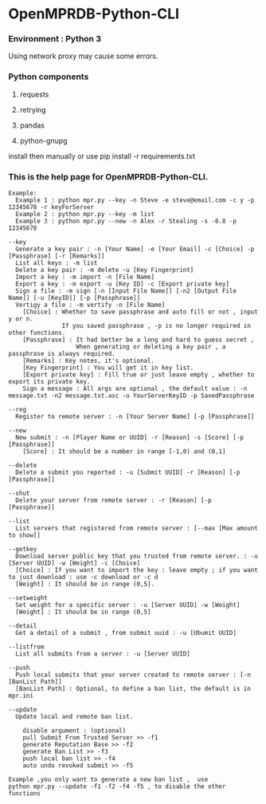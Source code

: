 # OpenMPRDB-Python-CLI

### Environment : Python 3

Using network proxy may cause some errors.

### Python components

1. requests

2. retrying

3. pandas

4. python-gnupg

install then manually or use pip install -r requirements.txt

### This is the help page for OpenMPRDB-Python-CLI. 

    Example:
      Example 1 : python mpr.py --key -n Steve -e steve@email.com -c y -p 12345678 -r keyForServer
      Example 2 : python mpr.py --key -m list
      Example 3 : python mpr.py --new -n Alex -r Stealing -s -0.8 -p 12345678

    --key 
      Generate a key pair : -n [Your Name] -e [Your Email] -c [Choice] -p [Passphrase] [-r [Remarks]]
      List all keys : -m list
      Delete a key pair : -m delete -u [Key Fingerprint]
      Import a key : -m import -n [File Name]
      Export a key : -m export -u [Key ID] -c [Export private key]
      Sign a file : -m sign [-n [Input File Name]] [-n2 [Output File Name]] [-u [KeyID]] [-p [Passphrase]]
      Vertigy a file : -m vertify -n [File Name]
        [Choice] : Whether to save passphrase and auto fill or not , input y or n.
                   If you saved passphrase , -p is no longer required in other functions.
        [Passphrase] : It had better be a long and hard to guess secret ,
                       When generating or deleting a key pair , a passphrase is always required.
        [Remarks] : Key notes, it's optional.
        [Key Fingerprint] : You will get it in key list.
        [Export private key] : Fill true or just leave empty , whether to export its private key.
        Sign a message : All args are optional , the default value : -n message.txt -n2 message.txt.asc -u YourServerKeyID -p SavedPassphrase

    --reg
      Register to remote server : -n [Your Server Name] [-p [Passphrase]]

    --new 
      New submit : -n [Player Name or UUID] -r [Reason] -s [Score] [-p [Passphrase]]
        [Score] : It should be a number in range [-1,0) and (0,1]
    
    --delete
      Delete a submit you reported : -u [Submit UUID] -r [Reason] [-p [Passphrase]]
    
    --shut
      Delete your server from remote server : -r [Reason] [-p [Passphrase]]

    --list
      List servers that registered from remote server : [--max [Max amount to show]] 
      
    --getkey
      Download server public key that you trusted from remote server. : -u [Server UUID] -w [Weight] -c [Choice]
      [Choice] : If you want to import the key : leave empty ; if you want to just download : use -c download or -c d
      [Weight] : It should be in range (0,5].

    --setweight
      Set weight for a specific server : -u [Server UUID] -w [Weight]
      [Weight] : It should be in range (0,5]

    --detail 
      Get a detail of a submit , from submit uuid : -u [Ubumit UUID]

    --listfrom
      List all submits from a server : -u [Server UUID]
    
    --push
      Push local submits that your server created to remote server : [-n [BanList Path]]
      [BanList Path] : Optional, to define a ban list, the default is in mpr.ini 

    --update
      Update local and remote ban list.

        disable argument : (optional)
        pull Submit From Trusted Server >> -f1
        generate Reputation Base >> -f2
        generate Ban List >> -f3
        push local ban list >> -f4
        auto undo revoked submit >> -f5

    Example ,you only want to generate a new ban list ,  use 
    python mpr.py --update -f1 -f2 -f4 -f5 , to disable the other functions
